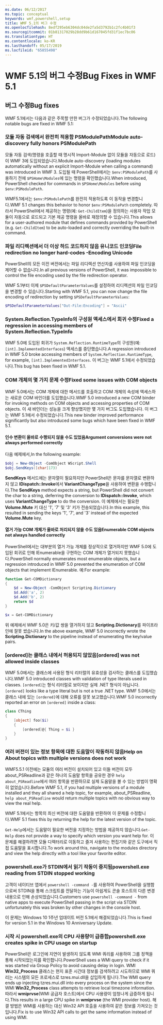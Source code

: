 ```yaml
---
ms.date: 06/12/2017
ms.topic: conceptual
keywords: wmf,powershell,setup
title: WMF 5.1의 버그 수정
ms.openlocfilehash: 8edf295eb6304dc04de2fa5d3792b1c2fc4b01f3
ms.sourcegitcommit: 01b81317029b28dd9b61d167045fd31f1ec7bc06
ms.translationtype: HT
ms.contentlocale: ko-KR
ms.lasthandoff: 05/17/2019
ms.locfileid: "65855498"
---
```

# <a name="bug-fixes-in-wmf-51"></a><span data-ttu-id="89cff-103">WMF 5.1의 버그 수정</span><span class="sxs-lookup"><span data-stu-id="89cff-103">Bug Fixes in WMF 5.1</span></span>

## <a name="bug-fixes"></a><span data-ttu-id="89cff-104">버그 수정</span><span class="sxs-lookup"><span data-stu-id="89cff-104">Bug fixes</span></span>

<span data-ttu-id="89cff-105">WMF 5.1에서는 다음과 같은 주목할 만한 버그가 수정되었습니다.</span><span class="sxs-lookup"><span data-stu-id="89cff-105">The following notable bugs are fixed in WMF 5.1:</span></span>

### <a name="module-auto-discovery-fully-honors-psmodulepath"></a><span data-ttu-id="89cff-106">모듈 자동 검색에서 완전히 적용함 PSModulePath</span><span class="sxs-lookup"><span data-stu-id="89cff-106">Module auto-discovery fully honors PSModulePath</span></span>

<span data-ttu-id="89cff-107">모듈 자동 검색(명령을 호출할 때 명시적 Import-Module 없이 모듈을 자동으로 로드)이 WMF 3에 도입되었습니다.</span><span class="sxs-lookup"><span data-stu-id="89cff-107">Module auto-discovery (loading modules automatically without an explicit Import-Module when calling a command) was introduced in WMF 3.</span></span> <span data-ttu-id="89cff-108">도입될 때 PowerShell에서는 `$env:PSModulePath`를 사용하기 전에 `$PSHome\Modules`에 있는 명령을 확인했습니다.</span><span class="sxs-lookup"><span data-stu-id="89cff-108">When introduced, PowerShell checked for commands in `$PSHome\Modules` before using `$env:PSModulePath`.</span></span>

<span data-ttu-id="89cff-109">WMF5.1에서는 `$env:PSModulePath`를 완전히 적용하도록 이 동작을 변경합니다.</span><span class="sxs-lookup"><span data-stu-id="89cff-109">WMF 5.1 changes this behavior to honor `$env:PSModulePath` completely.</span></span> <span data-ttu-id="89cff-110">따라서 PowerShell에서 제공하는 명령(예: `Get-ChildItem`)을 정의하는 사용자 작업 모듈이 자동으로 로드되고 기본 제공 명령을 올바로 재정의할 수 있습니다.</span><span class="sxs-lookup"><span data-stu-id="89cff-110">This allows for a user-authored module that defines commands provided by PowerShell (e.g. `Get-ChildItem`) to be auto-loaded and correctly overriding the built-in command.</span></span>

### <a name="file-redirection-no-longer-hard-codes--encoding-unicode"></a><span data-ttu-id="89cff-111">파일 리디렉션에서 더 이상 하드 코드하지 않음 유니코드 인코딩</span><span class="sxs-lookup"><span data-stu-id="89cff-111">File redirection no longer hard-codes -Encoding Unicode</span></span>

<span data-ttu-id="89cff-112">PowerShell의 모든 이전 버전에서는 파일 리디렉션 연산자를 사용하여 파일 인코딩을 제어할 수 없습니다.</span><span class="sxs-lookup"><span data-stu-id="89cff-112">In all previous versions of PowerShell, it was impossible to control the file encoding used by the file redirection operator.</span></span>

<span data-ttu-id="89cff-113">WMF 5.1부터 이제 `$PSDefaultParameterValues`를 설정하여 리디렉션의 파일 인코딩을 변경할 수 있습니다.</span><span class="sxs-lookup"><span data-stu-id="89cff-113">Starting with WMF 5.1, you can now change the file encoding of redirection by setting `$PSDefaultParameterValues`:</span></span>

```powershell
$PSDefaultParameterValues["Out-File:Encoding"] = "Ascii"
```

### <a name="fixed-a-regression-in-accessing-members-of-systemreflectiontypeinfo"></a><span data-ttu-id="89cff-114">System.Reflection.TypeInfo의 구성원 액세스에서 회귀 수정</span><span class="sxs-lookup"><span data-stu-id="89cff-114">Fixed a regression in accessing members of System.Reflection.TypeInfo</span></span>

<span data-ttu-id="89cff-115">WMF 5.0에 도입된 회귀가 `System.Reflection.RuntimeType`의 구성원(예: `[int].ImplementedInterfaces`) 액세스를 중단했습니다.</span><span class="sxs-lookup"><span data-stu-id="89cff-115">A regression introduced in WMF 5.0 broke accessing members of `System.Reflection.RuntimeType`, for example, `[int].ImplementedInterfaces`.</span></span> <span data-ttu-id="89cff-116">이 버그는 WMF 5.1에서 수정되었습니다.</span><span class="sxs-lookup"><span data-stu-id="89cff-116">This bug has been fixed in WMF 5.1.</span></span>

### <a name="fixed-some-issues-with-com-objects"></a><span data-ttu-id="89cff-117">COM 개체의 몇 가지 문제 수정</span><span class="sxs-lookup"><span data-stu-id="89cff-117">Fixed some issues with COM objects</span></span>

<span data-ttu-id="89cff-118">WMF 5.0에서는 COM 개체에 대한 메서드를 호출하고 COM 개체의 속성에 액세스하는 새로운 COM 바인더를 도입했습니다.</span><span class="sxs-lookup"><span data-stu-id="89cff-118">WMF 5.0 introduced a new COM binder for invoking methods on COM objects and accessing properties of COM objects.</span></span> <span data-ttu-id="89cff-119">이 새 바인더는 성능을 크게 향상했지만 몇 가지 버그도 도입했습니다. 이 버그는 WMF 5.1에서 수정되었습니다.</span><span class="sxs-lookup"><span data-stu-id="89cff-119">This new binder improved performance significantly but also introduced some bugs which have been fixed in WMF 5.1.</span></span>

#### <a name="argument-conversions-were-not-always-performed-correctly"></a><span data-ttu-id="89cff-120">인수 변환이 올바로 수행되지 않을 수도 있었음</span><span class="sxs-lookup"><span data-stu-id="89cff-120">Argument conversions were not always performed correctly</span></span>

<span data-ttu-id="89cff-121">다음 예제에서,</span><span class="sxs-lookup"><span data-stu-id="89cff-121">In the following example:</span></span>

```powershell
$obj = New-Object -ComObject WScript.Shell
$obj.SendKeys([char]173)
```

<span data-ttu-id="89cff-122">**SendKeys** 메서드에는 문자열이 필요하지만 PowerShell은 문자를 문자열로 변환하지 않고 **IDispatch::Invoke**에서 **VariantChangeType**을 사용하여 변환을 수행합니다.</span><span class="sxs-lookup"><span data-stu-id="89cff-122">The **SendKeys** method expects a string, but PowerShell did not convert the char to a string, deferring the conversion to **IDispatch::Invoke**, which uses **VariantChangeType** to do the conversion.</span></span> <span data-ttu-id="89cff-123">이 예제에서는 필요한 **Volume.Mute** 키 대신 '1', '7' 및 '3' 키가 전송되었습니다.</span><span class="sxs-lookup"><span data-stu-id="89cff-123">In this example, this resulted in sending the keys '1', '7', and '3' instead of the expected **Volume.Mute** key.</span></span>

#### <a name="enumerable-com-objects-not-always-handled-correctly"></a><span data-ttu-id="89cff-124">열거 가능 COM 개체가 올바로 처리되지 않을 수도 있음</span><span class="sxs-lookup"><span data-stu-id="89cff-124">Enumerable COM objects not always handled correctly</span></span>

<span data-ttu-id="89cff-125">PowerShell에서는 대부분의 열거 가능 개체를 정상적으로 열거하지만 WMF 5.0에 도입된 회귀로 인해 IEnumerable을 구현하는 COM 개체가 열거되지 못했습니다.</span><span class="sxs-lookup"><span data-stu-id="89cff-125">PowerShell normally enumerates most enumerable objects, but a regression introduced in WMF 5.0 prevented the enumeration of COM objects that implement IEnumerable.</span></span> <span data-ttu-id="89cff-126">예:</span><span class="sxs-lookup"><span data-stu-id="89cff-126">For example:</span></span>

```powershell
function Get-COMDictionary
{
    $d = New-Object -ComObject Scripting.Dictionary
    $d.Add('a', 2)
    $d.Add('b', 2)
    return $d
}

$x = Get-COMDictionary
```

<span data-ttu-id="89cff-127">위 예제에서 WMF 5.0은 키/값 쌍을 열거하지 않고 **Scripting.Dictionary**를 파이프라인에 잘못 썼습니다.</span><span class="sxs-lookup"><span data-stu-id="89cff-127">In the above example, WMF 5.0 incorrectly wrote the **Scripting.Dictionary** to the pipeline instead of enumerating the key/value pairs.</span></span>

### <a name="ordered-was-not-allowed-inside-classes"></a><span data-ttu-id="89cff-128">[ordered]는 클래스 내에서 허용되지 않았음</span><span class="sxs-lookup"><span data-stu-id="89cff-128">[ordered] was not allowed inside classes</span></span>

<span data-ttu-id="89cff-129">WMF 5.0에서는 클래스에 사용된 형식 리터럴의 유효성을 검사하는 클래스를 도입했습니다.</span><span class="sxs-lookup"><span data-stu-id="89cff-129">WMF 5.0 introduced classes with validation of type literals used in classes.</span></span> <span data-ttu-id="89cff-130">`[ordered]`는 형식 리터럴로 보이지만 실제 .NET 형식이 아닙니다.</span><span class="sxs-lookup"><span data-stu-id="89cff-130">`[ordered]` looks like a type literal but is not a true .NET type.</span></span> <span data-ttu-id="89cff-131">WMF 5.0에서는 클래스 내에 있는 `[ordered]`에 대해 오류를 잘못 보고했습니다.</span><span class="sxs-lookup"><span data-stu-id="89cff-131">WMF 5.0 incorrectly reported an error on `[ordered]` inside a class:</span></span>

```powershell
class CThing
{
    [object] foo($i)
    {
        [ordered]@{ Thing = $i }
    }
}
```

### <a name="help-on-about-topics-with-multiple-versions-does-not-work"></a><span data-ttu-id="89cff-132">여러 버전이 있는 정보 항목에 대한 도움말이 작동하지 않음</span><span class="sxs-lookup"><span data-stu-id="89cff-132">Help on About topics with multiple versions does not work</span></span>

<span data-ttu-id="89cff-133">WMF5.5.1 이전에는 모듈의 여러 버전이 설치되어 있고 이들 버전이 모두 about_PSReadline과 같은 하나의 도움말 항목을 공유한 경우 `help about_PSReadline`에서 여러 항목을 반환하므로 실제 도움말을 볼 수 있는 방법이 명확히 없었습니다.</span><span class="sxs-lookup"><span data-stu-id="89cff-133">Before WMF 5.1, if you had multiple versions of a module installed and they all shared a help topic, for example, about_PSReadline, `help about_PSReadline` would return multiple topics with no obvious way to view the real help.</span></span>

<span data-ttu-id="89cff-134">WMF 5.1에서는 항목의 최신 버전에 대한 도움말을 반환하여 이 문제를 수정합니다.</span><span class="sxs-lookup"><span data-stu-id="89cff-134">WMF 5.1 fixes this by returning the help for the latest version of the topic.</span></span>

<span data-ttu-id="89cff-135">`Get-Help`에서는 도움말이 필요한 버전을 지정하는 방법을 제공하지 않습니다.</span><span class="sxs-lookup"><span data-stu-id="89cff-135">`Get-Help` does not provide a way to specify which version you want help for.</span></span> <span data-ttu-id="89cff-136">이 문제를 해결하려면 모듈 디렉터리로 이동하고 즐겨 사용하는 편집기와 같은 도구에서 직접 도움말을 표시합니다.</span><span class="sxs-lookup"><span data-stu-id="89cff-136">To work around this, navigate to the modules directory and view the help directly with a tool like your favorite editor.</span></span>

### <a name="powershellexe-reading-from-stdin-stopped-working"></a><span data-ttu-id="89cff-137">powershell.exe가 STDIN에서 읽기 작동이 중지됨</span><span class="sxs-lookup"><span data-stu-id="89cff-137">powershell.exe reading from STDIN stopped working</span></span>

<span data-ttu-id="89cff-138">고객이 네이티브 앱에서 `powershell -command -`를 사용하여 PowerShell을 실행함으로써 STDIN을 통해 스크립트를 전달하는 기능이 아쉽게도 콘솔 호스트의 다른 변경 내용으로 인해 손상되었습니다.</span><span class="sxs-lookup"><span data-stu-id="89cff-138">Customers use `powershell -command -` from native apps to execute PowerShell passing in the script via STDIN unfortunately this was broken by other changes in the console host.</span></span>

<span data-ttu-id="89cff-139">이 문제는 Windows 10 1주년 업데이트 버전 5.1에서 해결되었습니다.</span><span class="sxs-lookup"><span data-stu-id="89cff-139">This is fixed for version 5.1 in the Windows 10 Anniversary Update.</span></span>

### <a name="powershellexe-creates-spike-in-cpu-usage-on-startup"></a><span data-ttu-id="89cff-140">시작 시 powershell.exe의 CPU 사용량이 급증함</span><span class="sxs-lookup"><span data-stu-id="89cff-140">powershell.exe creates spike in CPU usage on startup</span></span>

<span data-ttu-id="89cff-141">PowerShell은 로그인에 지연이 발생하지 않도록 WMI 쿼리를 사용하여 그룹 정책을 통해 시작되었는지를 확인합니다.</span><span class="sxs-lookup"><span data-stu-id="89cff-141">PowerShell uses a WMI query to check if it was started via Group Policy to avoid causing delay in login.</span></span> <span data-ttu-id="89cff-142">WMI **Win32_Process** 클래스는 현지 표준 시간대 정보를 검색하려고 시도하므로 WMI 쿼리는 시스템의 모든 프로세스로 tzres.mui.dll을 삽입하게 됩니다.</span><span class="sxs-lookup"><span data-stu-id="89cff-142">The WMI query ends up injecting tzres.mui.dll into every process on the system since the WMI **Win32_Process** class attempts to retrieve local timezone information.</span></span> <span data-ttu-id="89cff-143">따라서 **wmiprvse**(WMI 공급자 호스트)에서 CPU 사용량이 엄청나게 급증하게 됩니다.</span><span class="sxs-lookup"><span data-stu-id="89cff-143">This results in a large CPU spike in **wmiprvse** (the WMI provider host).</span></span> <span data-ttu-id="89cff-144">해결 방법은 WMI를 사용하는 대신 Win32 API 호출을 사용하여 같은 정보를 가져오는 것입니다.</span><span class="sxs-lookup"><span data-stu-id="89cff-144">Fix is to use Win32 API calls to get the same information instead of using WMI.</span></span>
